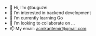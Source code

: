 - 👋 Hi, I’m @buguzei
- 👀 I’m interested in backend development
- 🌱 I’m currently learning Go
- 💞️ I’m looking to collaborate on ...
- 📫 My email: acmkantemir@gmail.com

<!---
buguzei/buguzei is a ✨ special ✨ repository because its `README.md` (this file) appears on your GitHub profile.
You can click the Preview link to take a look at your changes.
--->
